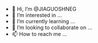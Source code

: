 - 👋 Hi, I’m @JIAGUOSHNEG
- 👀 I’m interested in ...
- 🌱 I’m currently learning ...
- 💞️ I’m looking to collaborate on ...
- 📫 How to reach me ...

<!---
JIAGUOSHNEG/JIAGUOSHNEG is a ✨ special ✨ repository because its `README.md` (this file) appears on your GitHub profile.
You can click the Preview link to take a look at your changes.
--->
